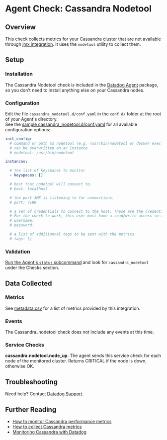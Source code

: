 # Agent Check: Cassandra Nodetool

## Overview

This check collects metrics for your Cassandra cluster that are not available through [jmx integration][1].
It uses the `nodetool` utility to collect them.

## Setup
### Installation

The Cassandra Nodetool check is included in the [Datadog Agent][2] package, so you don't need to install anything else on your Cassandra nodes.

### Configuration

Edit the file `cassandra_nodetool.d/conf.yaml` in the `conf.d/` folder at the root of your Agent's directory.  
See the [sample cassandra_nodetool.d/conf.yaml][3] for all available configuration options:

```yaml
init_config:
  # command or path to nodetool (e.g. /usr/bin/nodetool or docker exec container nodetool)
  # can be overwritten on an instance
  # nodetool: /usr/bin/nodetool

instances:

  # the list of keyspaces to monitor
  - keyspaces: []

  # host that nodetool will connect to.
  # host: localhost

  # the port JMX is listening to for connections.
  # port: 7199

  # a set of credentials to connect to the host. These are the credentials for the JMX server.
  # For the check to work, this user must have a read/write access so that nodetool can execute the `status` command
  # username:
  # password:

  # a list of additionnal tags to be sent with the metrics
  # tags: []
```

### Validation

[Run the Agent's `status` subcommand][4] and look for `cassandra_nodetool` under the Checks section.

## Data Collected
### Metrics
See [metadata.csv][5] for a list of metrics provided by this integration.

### Events
The Cassandra_nodetool check does not include any events at this time.

### Service Checks

**cassandra.nodetool.node_up**:
The agent sends this service check for each node of the monitored cluster. Returns CRITICAL if the node is down, otherwise OK.

## Troubleshooting
Need help? Contact [Datadog Support][6].

## Further Reading

* [How to monitor Cassandra performance metrics][7]
* [How to collect Cassandra metrics][8]
* [Monitoring Cassandra with Datadog][9]


[1]: https://github.com/DataDog/integrations-core/tree/master/cassandra
[2]: https://app.datadoghq.com/account/settings#agent
[3]: https://github.com/DataDog/integrations-core/blob/master/cassandra_nodetool/conf.yaml.example
[4]: https://docs.datadoghq.com/agent/faq/agent-commands/#agent-status-and-information
[5]: https://github.com/DataDog/integrations-core/blob/master/cassandra_nodetool/metadata.csv
[6]: http://docs.datadoghq.com/help/
[7]: https://www.datadoghq.com/blog/how-to-monitor-cassandra-performance-metrics/
[8]: https://www.datadoghq.com/blog/how-to-collect-cassandra-metrics/
[9]: https://www.datadoghq.com/blog/monitoring-cassandra-with-datadog/
